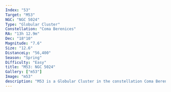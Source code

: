 ```yaml
---
Index: "53"
Target: "M53"
NGC: "NGC 5024"
Type: "Globular Cluster"
Constellation: "Coma Berenices"
RA: "13h 12.9m"
Dec: "18°10"
Magnitude: "7.6"
Size: "12.6"
DistanceLy: "56,400"
Season: "Spring"
Difficulty: "Easy"
title: "M53: NGC 5024"
Gallery: ["m53"]
Image: "m53"
description: "M53 is a Globular Cluster in the constellation Coma Berenices."
---
```

